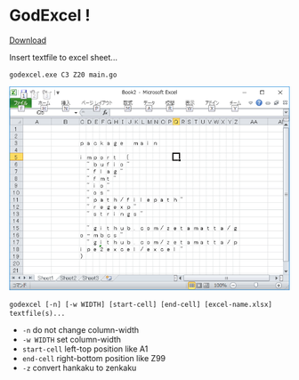 GodExcel !
==========

[Download](https://github.com/zetamatta/godexcel/releases)

Insert textfile to excel sheet...

```
godexcel.exe C3 Z20 main.go
```

![godexcel.exe C3 Z20 main.go](./sample.png)

```
godexcel [-n] [-w WIDTH] [start-cell] [end-cell] [excel-name.xlsx] textfile(s)...
```

* `-n` do not change column-width
* `-w WIDTH` set column-width
* `start-cell` left-top position like A1
* `end-cell` right-bottom position like Z99
* `-z` convert hankaku to zenkaku
